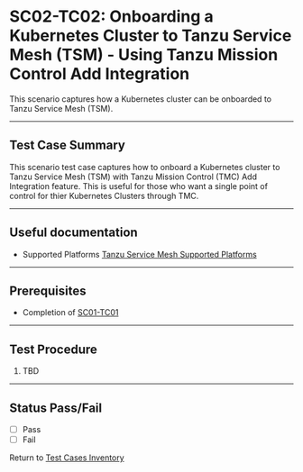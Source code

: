 # SC02-TC02: Onboarding a Kubernetes Cluster to Tanzu Service Mesh (TSM) - Using Tanzu Mission Control Add Integration

This scenario captures how a Kubernetes cluster can be onboarded to Tanzu Service Mesh (TSM).

---

## Test Case Summary

This scenario test case captures how to onboard a Kubernetes cluster to Tanzu Service Mesh (TSM) with Tanzu Mission Control (TMC) Add Integration feature. This is useful for those who want a single point of control for thier Kubernetes Clusters through TMC.

---

## Useful documentation

* Supported Platforms [Tanzu Service Mesh Supported Platforms](https://docs.vmware.com/en/VMware-Tanzu-Service-Mesh/services/tanzu-service-mesh-environment-requirements-and-supported-platforms/GUID-D0B939BE-474E-4075-9A65-3D72B5B9F237.html#supported-platforms-1)

---

## Prerequisites

* Completion of [SC01-TC01](../sc01-environment-setup/sc01-tc01-validate-tsm-console.md)

---

## Test Procedure

1. TBD

---

## Status Pass/Fail

* [  ] Pass
* [  ] Fail

Return to [Test Cases Inventory](../../README.md#test-cases-inventory)

